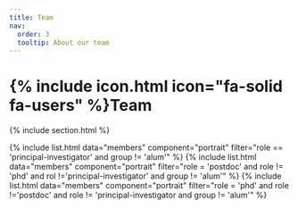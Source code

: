 ```yaml
---
title: Team
nav:
  order: 3
  tooltip: About our team
---
```


# {% include icon.html icon="fa-solid fa-users" %}Team

{% include section.html %}

{% include list.html data="members" component="portrait" filter="role == 'principal-investigator' and group != 'alum'" %}
{% include list.html data="members" component="portrait" filter="role = 'postdoc' and role != 'phd' and rol !='principal-investigator' and group != 'alum'" %}
{% include list.html data="members" component="portrait" filter="role = 'phd' and role !='postdoc' and role != 'principal-investigator and group != 'alum'" %}
